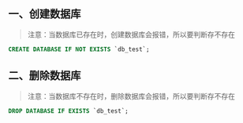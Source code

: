## 一、创建数据库

> 注意：当数据库已存在时，创建数据库会报错，所以要判断存不存在

```SQL
CREATE DATABASE IF NOT EXISTS `db_test`;
```

## 二、删除数据库

> 注意：当数据库不存在时，删除数据库会报错，所以要判断存不存在

```SQL
DROP DATABASE IF EXISTS `db_test`;
```